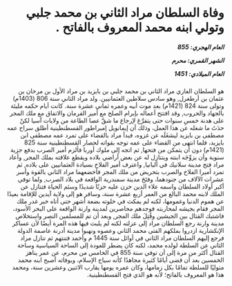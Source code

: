 <h1 dir="rtl">وفاة السلطان مراد الثاني بن محمد جلبي وتولي ابنه محمد المعروف بالفاتح .</h1>

<h5 dir="rtl">العام الهجري:  855

الشهر القمري: محرم

العام الميلادي: 1451</h5>

<p dir="rtl">هو السلطان الغازي مراد الثاني بن محمد جلبي بن بايزيد بن مراد الأول بن مرخان بن عثمان بن أرطغرل, وهو سادس سلاطين العثمانيين. ولد مراد الثاني سنة 806 (1403م) وتولى سنة 824 (1421م) بعد موت أبيه وعمره ثماني عشرة سنة. كانت أيام حكمه مليئة بالجهاد والحروب, وقد افتتح أعماله بإبرام الصلح مع أمير القرمان والاتفاق مع ملك المجر على هدنة خمسِ سنوات حتى يتفرَّغ لإرجاع ما شقَّ عصا الطاعة من ولايات آسيا لكنْ حدَثَ ما شغله عن هذا العمل، وذلك أن إيمانويل إمبراطور القسطنطينية أطلق سراح عمه مصطفى بن بايزيد ليشغَلَه عن غزوه، فبدأ مراد بالقضاء على تمرد عمه مصطفى ابن بايزيد، فلما انتهى من القضاء على عمه توجه بقواته لحصار القسطنطينية سنة 825 (1421م) دون أن يتمكن من فتحها, ثم اتجه إلى ملوك أوربا فألزم أمير الصرب بدفع جزية سنوية وأن يزوِّجَه ابنته ويتنازل له عن بعض أراضي بلاده ويقطع علاقته بملك المجر, وأعاد مراد فتح مدينة سلانيك في ألبانيا, واعترف أمير الفلاخ بسيادة العثمانيين على بلاده, ثم تمرد أميرا الفلاخ والصرب بتحريض من ملك المجر فأخضعهما مراد الثاني بالقوة وأسر عشرات الآلاف من جنودهما، وفتَحَ مدينة سمندرية الواقعة في بلاد الصرب, ولما توفي أكبر أولاد السلطان واسمه علاء الدين حزن عليه حزنًا شديدًا وسئم الحياة فتنازل عن الملك لابنه محمد البالغ من العمر أربع عشرة سنة، وسافر هو إلى ولاية آيدين للإقامة بعيدًا عن هموم الدنيا وغمومها، لكنه لم يمكث في خلوته بضعة أشهر حتى أتاه خبر غدر ملك المجر فقام بجيشه لمحاربته فوجدهم محاصرين لمدينة وارنة الواقعة على البحر الأسود، فاشتبك القتال بين الجيشين وقُتِلَ ملك المجر, وبعد أن تم للمسلمين النصر واستخلاص مدينة وارنة رجع السلطان مراد إلى عزلته لكنه لم يلبث فيها هذه المرة أيضًا لأن عساكر الإنكشارية ازدروا بملكهم الفتى محمد الثاني وعصوه ونهبوا مدينة أدرنة عاصمة الدولة فرجع إليهم السلطان مراد الثاني في أوائل سنة 1445 م وأخمد فتنتهم ثم تنازل مراد الثاني عن السلطة لولده محمد، لكنه كان يضطر للعودة إلى الساحة السياسية وساحة القتال أكثر من مرة إلى أن توفي سنة 855 في الخامس من محرم، عن عمر يناهز الخمسين بعد أن قضى أيامًا كثيرة مجاهدًا كأنه سياج الإسلام، وبوفاته أصبح ابنه محمد متوليًا للسلطة تمامًا بكل زمامها، وكان عمره يومها يقارب الاثنين وعشرين سنة، ومحمد هذا هو المعروف بالفاتح؛ لأنه هو الذي فتح القسطنطينية.</p></br>
